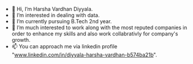 - 👋 Hi, I’m Harsha Vardhan Diyyala.
- 👀 I’m interested in dealing with data.
- 🌱 I’m currently pursuing B.Tech 2nd year.
- 💞️ I’m much interested to work along with the most reputed companies in order to enhance my skills and also work collabrativly for company's growth.
- 📫 You can approach me via linkedin profile "www.linkedin.com/in/diyyala-harsha-vardhan-b574ba21b". 
